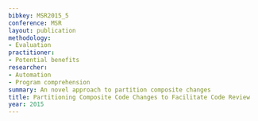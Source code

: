 ```yaml
---
bibkey: MSR2015_5
conference: MSR
layout: publication
methodology:
- Evaluation
practitioner:
- Potential benefits
researcher:
- Automation
- Program comprehension
summary: An novel approach to partition composite changes
title: Partitioning Composite Code Changes to Facilitate Code Review
year: 2015
---
```

